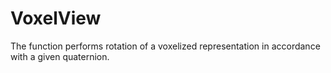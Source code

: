 # VoxelView
The function performs rotation of a voxelized representation in accordance with a given quaternion.
